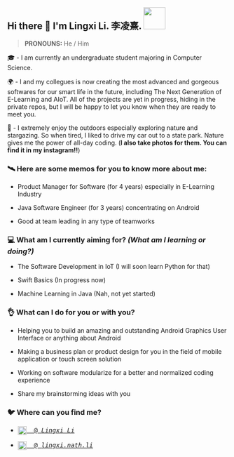 ## Hi there 👋 I'm Lingxi Li. 李凌熹. <img src="https://media.giphy.com/media/VgCDAzcKvsR6OM0uWg/giphy.gif" width="50">

> **PRONOUNS:** He / Him

🎓 - I am currently an undergraduate student majoring in Computer Science.

🌍 - I and my collegues is now creating the most advanced and gorgeous softwares for our smart life in the future, including The Next Generation of E-Learning and AIoT. All of the projects are yet in progress, hiding in the private repos, but I will be happy to let you know when they are ready to meet you.

🌃 - I extremely enjoy the outdoors especially exploring nature and stargazing. So when tired, I liked to drive my car out to a state park. Nature gives me the power of all-day coding. (**I also take photos for them. You can find it in my instagram!!**)

### 🛰️ Here are some memos for you to know more about me:

- Product Manager for Software (for 4 years) especially in E-Learning Industry

- Java Software Engineer (for 3 years) concentrating on Android

- Good at team leading in any type of teamworks

### 💻 What am I currently aiming for? *(What am I learning or doing?)*

- The Software Development in IoT (I will soon learn Python for that)

- Swift Basics (In progress now)

- Machine Learning in Java (Nah, not yet started)

### 👌 What can I do for you or with you?

- Helping you to build an amazing and outstanding Android Graphics User Interface or anything about Android

- Making a business plan or product design for you in the field of mobile application or touch screen solution

- Working on software modularize for a better and normalized coding experience

- Share my brainstorming ideas with you

### 🐦 Where can you find me?

- <pre><a href="https://www.linkedin.com/in/lingxi-li-7a3517188/"><img align="center" alt="Linkedin" width="20px" src="https://cdn.jsdelivr.net/npm/simple-icons@v3/icons/linkedin.svg"/>&nbsp; @ <em>Lingxi Li</em></a></pre>

- <pre><a href="https://www.instagram.com/lingxi.nath.li/"><img align="center" alt="Instagram" width="20px" src="https://cdn.jsdelivr.net/npm/simple-icons@v3/icons/instagram.svg"/>&nbsp; @ <em>lingxi.nath.li</em></a></pre>

